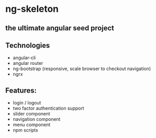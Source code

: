 ng-skeleton
=====================

the ultimate angular seed project   
----------------

Technologies
------------
- angular-cli
- angular router
- ng-bootstrap (responsive, scale browser to checkout navigation) 
- ngrx


Features:
----------
- login / logout 
- two factor authentication support
- slider component
- navigation component
- menu component
- npm scripts